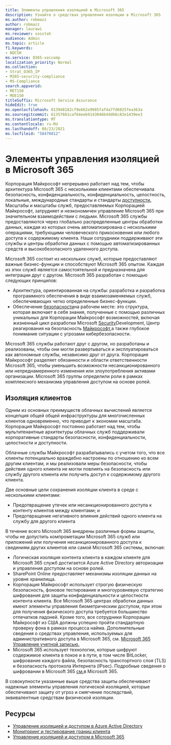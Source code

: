```yaml
---
title: Элементы управления изоляцией в Microsoft 365
description: Узнайте о средствах управления изоляции в Microsoft 365
ms.author: robmazz
author: robmazz
manager: laurawi
ms.reviewer: sosstah
audience: Admin
ms.topic: article
f1.keywords:
- NOCSH
ms.service: O365-seccomp
localization_priority: Normal
ms.collection:
- Strat_O365_IP
- M365-security-compliance
- MS-Compliance
search.appverid:
- MET150
- MOE150
titleSuffix: Microsoft Service Assurance
hideEdit: true
ms.openlocfilehash: 0139d8182cf9e662e9985faf4a7fd6025fea363a
ms.sourcegitcommit: 61357661caf64eeb9143046b4dd66c83e1439ee3
ms.translationtype: MT
ms.contentlocale: ru-RU
ms.lasthandoff: 08/23/2021
ms.locfileid: "58470812"
---
```

# <a name="microsoft-365-isolation-controls"></a>Элементы управления изоляцией в Microsoft 365

Корпорация Майкрософт непрерывно работает над тем, чтобы архитектура Microsoft 365 с несколькими клиентами обеспечивала безопасность, конфиденциальность, конфиденциальность, целостность, локальные, международные стандарты и стандарты [доступности.](https://www.microsoft.com/trust-center/compliance/compliance-overview) Масштабы и масштабы служб, предоставляемых Корпорацией Майкрософт, затрудняет и неэкономичен управление Microsoft 365 при значительном взаимодействии с людьми. Microsoft 365 службы предоставляются через глобально распределенные центры обработки данных, каждая из которых очень автоматизирована с несколькими операциями, требующими человеческого прикосновения или любого доступа к содержимому клиента. Наши сотрудники поддерживают эти службы и центры обработки данных с помощью автоматизированных средств и высокобезопасного удаленного доступа.

Microsoft 365 состоит из нескольких служб, которые предоставляют важные бизнес-функции и способствуют Microsoft 365 опытом. Каждая из этих служб является самостоятельной и предназначена для интеграции друг с другом. Microsoft 365 разработан с помощью следующих принципов:

- Архитектура, ориентированная на службы: разработка и разработка программного обеспечения в виде взаимозаменяемых служб, обеспечивающих четко определенные бизнес-функции.
- Обеспечение [безопасности](https://www.microsoft.com/securityengineering/osa)на рабочем месте: это структура, которая включает в себя знания, полученные с помощью различных уникальных для Корпорации Майкрософт возможностей, включая жизненный цикл разработки Microsoft [Security](https://www.microsoft.com/sdl/default.aspx)Development, Центр реагирования на безопасность [Майкрософт,](https://www.microsoft.com/msrc)а также глубокое понимание ситуации с угрозами кибербезопасности.

Microsoft 365 службы работают друг с другом, но разработаны и реализованы, чтобы они могли развертываться и эксплуатироваться как автономные службы, независимо друг от друга. Корпорация Майкрософт разделяет обязанности и области ответственности Microsoft 365, чтобы уменьшить возможности несанкционированного или непреднамеренного изменения или злоупотребления активами организации. Microsoft 365 группы определили роли в рамках комплексного механизма управления доступом на основе ролей.

## <a name="tenant-isolation"></a>Изоляция клиентов

Одним из основных преимуществ облачных вычислений является концепция общей общей инфраструктуры для многочисленных клиентов одновременно, что приводит к экономии масштаба. Корпорация Майкрософт постоянно работает над тем, чтобы мультитенантные архитектуры облачных служб поддерживали корпоративные стандарты безопасности, конфиденциальности, целостности и доступности.

Облачные службы Майкрософт разрабатывались с учетом того, что все клиенты потенциально враждебно настроены по отношению ко всем другим клиентам, и мы реализовали меры безопасности, чтобы действия одного клиента не могли повлиять на безопасность или службу другого клиента или получить доступ к содержимому другого клиента.

Две основные цели сохранения изоляции клиента в среде с несколькими клиентами:

- Предотвращение утечек или несанкционированного доступа к контенту клиентов между клиентами; и
- Предотвращение негативного влияния действий одного клиента на службу для другого клиента

В течение всего Microsoft 365 внедрены различные формы защиты, чтобы не допустить компрометации Microsoft 365 служб или приложений или получения несанкционированного доступа к сведениям других клиентов или самой Microsoft 365 системы, включая:

- Логическая изоляция контента клиента в каждом клиенте для Microsoft 365 служб достигается Azure Active Directory авторизации и управления доступом на основе ролей.
- SharePoint Online предоставляет механизмы изоляции данных на уровне хранилища.
- Корпорация Майкрософт использует строгую физическую безопасность, фоновое тестирование и многоуровневую стратегию шифрования для защиты конфиденциальности и целостности контента клиента. Все Microsoft 365 центрах обработки данных имеют элементы управления биометрическим доступом, при этом для получения физического доступа требуется большинство отпечатков ладоней. Кроме того, все сотрудники Корпорации Майкрософт из США должны успешно пройти стандартную проверку фона в рамках процесса найма. Дополнительные сведения о средствах управления, используемых для административного доступа в Microsoft 365, см. [Microsoft 365 Управление учетной записью.](assurance-microsoft-365-account-management.md)
- Microsoft 365 использует технологии, которые шифруют содержимое клиента в покое и в пути, в том числе BitLocker, шифрование каждого файла, безопасность транспортного слоя (TLS) и безопасность протокола Интернета (IPsec). Подробные сведения о шифровании в Microsoft 365 [см.](/microsoft-365/compliance/office-365-encryption-in-the-microsoft-cloud-overview)в Microsoft 365.

В совокупности указанные выше средства защиты обеспечивают надежные элементы управления логической изоляцией, которые обеспечивают защиту от угроз и смягчение последствий, эквивалентные средствам физической изоляции.

## <a name="resources"></a>Ресурсы

- [Управление изоляцией и доступом в Azure Active Directory](/microsoft-365/enterprise/microsoft-365-isolation-in-azure-active-directory)
- [Мониторинг и тестирование границ клиента](assurance-monitoring-and-testing.md)
- [Управление изоляцией и доступом в Microsoft 365](/microsoft-365/enterprise/microsoft-365-isolation-in-microsoft-365)
